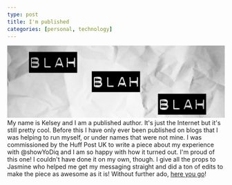 ```yaml
---
type: post
title: I'm published
categories: [personal, technology]
---
```

![blah](/images/boredasfuck.png)
My name is Kelsey and I am a published author.
It's just the Internet but it's still pretty cool. Before this I have only ever been published on blogs that I was helping to run myself, or under names that were not mine. I was commissioned by the Huff Post UK to write a piece about my experience with @showYoDiq and I am so happy with how it turned out.  I'm proud of this one! I couldn't have done it on my own, though. I give all the props to Jasmine who helped me get my messaging straight and did a ton of edits to make the piece as awesome as it is! Without further ado, [here you go](https://www.huffingtonpost.co.uk/entry/cyberflashing-revenge-porn_uk_5dce6dcce4b0d2e79f8a785f?ncid=other_homepage_tiwdkz83gze&utm_campaign=mw_entry_recirc)!